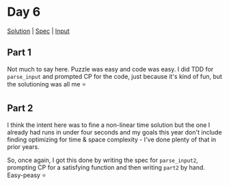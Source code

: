 # Day 6

[Solution](../lib/day06.rb) | [Spec](../spec/day06_spec.rb) | [Input](../input/day06.txt)

## Part 1

Not much to say here. Puzzle was easy and code was easy. I did TDD for `parse_input` and prompted CP for the code, just
because it's kind of fun, but the solutioning was all me ⭐

## Part 2

I think the intent here was to fine a non-linear time solution but the one I already had runs in under four seconds and
my goals this year don't include finding optimizing for time & space complexity - I've done plenty of that in prior
years.

So, once again, I got this done by writing the spec for `parse_input2`, prompting CP for a satisfying function and then
writing `part2` by hand. Easy-peasy ⭐
